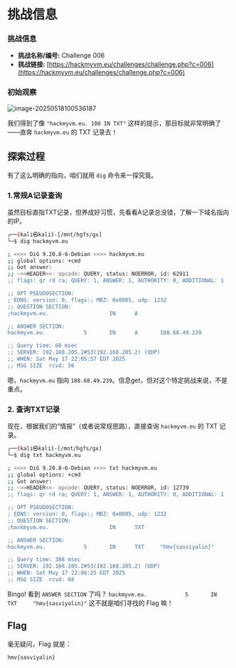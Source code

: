 # 挑战信息

### 挑战信息

*   **挑战名称/编号:** Challenge 006
*   **挑战链接:** [https://hackmyvm.eu/challenges/challenge.php?c=006](https://hackmyvm.eu/challenges/challenge.php?c=006)

### 初始观察

![image-20250518100536187](https://7r1umphk.github.io/image/20250518100536383.webp)

我们得到了像 `"hackmyvm.eu. 100 IN TXT"` 这样的提示，那目标就非常明确了——直奔 `hackmyvm.eu` 的 TXT 记录去！

## 探索过程

有了这么明确的指向，咱们就用 `dig` 命令来一探究竟。

### 1.常规A记录查询

虽然目标直指TXT记录，但养成好习惯，先看看A记录总没错，了解一下域名指向的IP。

```bash
┌──(kali㉿kali)-[/mnt/hgfs/gx]
└─$ dig hackmyvm.eu 

; <<>> DiG 9.20.8-6-Debian <<>> hackmyvm.eu
;; global options: +cmd
;; Got answer:
;; ->>HEADER<<- opcode: QUERY, status: NOERROR, id: 62911
;; flags: qr rd ra; QUERY: 1, ANSWER: 1, AUTHORITY: 0, ADDITIONAL: 1

;; OPT PSEUDOSECTION:
; EDNS: version: 0, flags:; MBZ: 0x0005, udp: 1232
;; QUESTION SECTION:
;hackmyvm.eu.                   IN      A

;; ANSWER SECTION:
hackmyvm.eu.            5       IN      A       188.68.49.239

;; Query time: 60 msec
;; SERVER: 192.168.205.2#53(192.168.205.2) (UDP)
;; WHEN: Sat May 17 22:05:57 EDT 2025
;; MSG SIZE  rcvd: 56
```

嗯，`hackmyvm.eu` 指向 `188.68.49.239`。信息get，但对这个特定挑战来说，不是重点。

### 2. 查询TXT记录

现在，根据我们的“情报”（或者说常规思路），直接查询 `hackmyvm.eu` 的 TXT 记录。

```bash
┌──(kali㉿kali)-[/mnt/hgfs/gx]
└─$ dig txt hackmyvm.eu

; <<>> DiG 9.20.8-6-Debian <<>> txt hackmyvm.eu
;; global options: +cmd
;; Got answer:
;; ->>HEADER<<- opcode: QUERY, status: NOERROR, id: 12739
;; flags: qr rd ra; QUERY: 1, ANSWER: 1, AUTHORITY: 0, ADDITIONAL: 1

;; OPT PSEUDOSECTION:
; EDNS: version: 0, flags:; MBZ: 0x0005, udp: 1232
;; QUESTION SECTION:
;hackmyvm.eu.                   IN      TXT

;; ANSWER SECTION:
hackmyvm.eu.            5       IN      TXT     "hmv{sasviyalin}"

;; Query time: 388 msec
;; SERVER: 192.168.205.2#53(192.168.205.2) (UDP)
;; WHEN: Sat May 17 22:06:25 EDT 2025
;; MSG SIZE  rcvd: 68
```

Bingo! 看到 `ANSWER SECTION` 了吗？
`hackmyvm.eu.            5       IN      TXT     "hmv{sasviyalin}"`
这不就是咱们寻找的 Flag 嘛！

## Flag

毫无疑问，Flag 就是：

`hmv{sasviyalin}`
